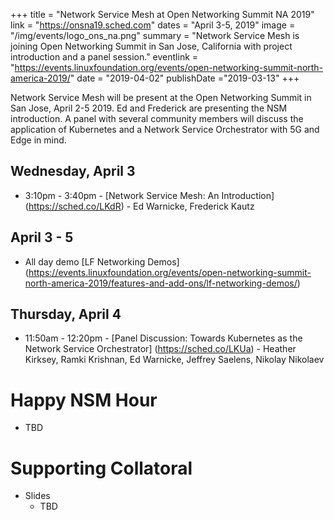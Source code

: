 +++
title = "Network Service Mesh at Open Networking Summit NA 2019"
link = "https://onsna19.sched.com"
dates = "April 3-5, 2019"
image = "/img/events/logo_ons_na.png"
summary = "Network Service Mesh is joining Open Networking Summit in San Jose, California with project introduction and a panel session."
eventlink = "https://events.linuxfoundation.org/events/open-networking-summit-north-america-2019/"
date = "2019-04-02"
publishDate ="2019-03-13"
+++

Network Service Mesh will be present at the Open Networking Summit in San Jose, April 2-5 2019. Ed and Frederick are presenting the NSM introduction. A panel with several community members will discuss the application of Kubernetes and a Network Service Orchestrator with 5G and Edge in mind.


Wednesday, April 3
------------------
* 3:10pm - 3:40pm - [Network Service Mesh: An Introduction] (https://sched.co/LKdR) - Ed Warnicke, Frederick Kautz


April 3 - 5
-----------------

* All day demo [LF Networking Demos] (https://events.linuxfoundation.org/events/open-networking-summit-north-america-2019/features-and-add-ons/lf-networking-demos/)


Thursday, April 4
-----------------
* 11:50am - 12:20pm - [Panel Discussion: Towards Kubernetes as the Network Service Orchestrator] (https://sched.co/LKUa) - Heather Kirksey, Ramki Krishnan, Ed Warnicke, Jeffrey Saelens, Nikolay Nikolaev

# Happy NSM Hour

* TBD

# Supporting Collatoral
* Slides
  * TBD

